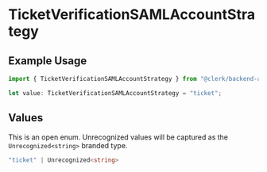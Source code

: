 # TicketVerificationSAMLAccountStrategy

## Example Usage

```typescript
import { TicketVerificationSAMLAccountStrategy } from "@clerk/backend-api-client/models/components";

let value: TicketVerificationSAMLAccountStrategy = "ticket";
```

## Values

This is an open enum. Unrecognized values will be captured as the `Unrecognized<string>` branded type.

```typescript
"ticket" | Unrecognized<string>
```